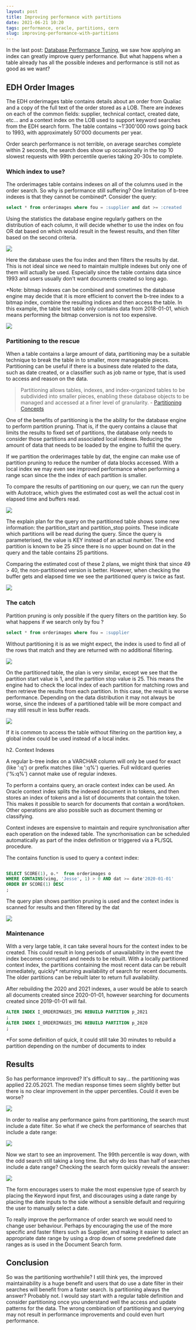 ```yaml
---
layout: post
title: Improving performance with partitions
date: 2021-06-21 10:20
tags: performance, oracle, partitions, cern
slug: improving-performance-with-partitions
---
```


In the last post: [Database Performance Tuning](/2021/05/database-performance-tuning.html), we saw how applying an index can greatly 
improve query performance. But what happens when a table already has all the possible indexes and 
performance is still not as good as we want?

EDH Order Images
----------------

The EDH orderimages table contains details about an order from Qualiac and a copy of the full text 
of the order stored as a LOB. There are indexes on each of the common fields: supplier, technical 
contact, created date, etc... and a context index on the LOB used to support keyword searches from 
the EDH search form. The table contains ~1'300'000 rows going back to 1993, with approximately 50'000 
documents per year.

Order search performance is not terrible, on average searches complete within 2 seconds, the search 
does show up occasionally in the top 10 slowest requests with 99th percentile queries taking 20-30s 
to complete.

### Which index to use?

The orderimages table contains indexes on all of the columns used in the order search. So why is performance still suffering? One limitation of b-tree indexes is that they cannot be combined*. Consider the query:

```sql
select * from orderimages where fou = :supplier and dat >= :created
```

Using the statistics the database engine regularly gathers on the distribution of each column, it 
will decide whether to use the index on fou OR dat based on which would result in the fewest results, 
and then filter based on the second criteria.

![](|filename|/images/without_partitions_explain.png)

Here the database uses the fou index and then filters the results by dat. This is not ideal since we 
need to maintain multiple indexes but only one of them will actually be used. Especially since the 
table contains data since 1993 and users usually don't want documents created so long ago.

*Note: bitmap indexes can be combined and sometimes the database engine may decide that it is more 
efficient to convert the b-tree index to a bitmap index, combine the resulting indices and then 
access the table. In this example, the table test table only contains data from 2018-01-01, which 
means performing the bitmap conversion is not too expensive.

![](|filename|/images/withouth_partitions_bitmapconversion_explain.png)

### Partitioning to the rescue

When a table contains a large amount of data, partitioning may be a suitable technique to break the 
table in to smaller, more manageable pieces. Partitioning can be useful if there is a business date 
related to the data, such as date created, or a classifier such as job name or type, that is used to 
access and reason on the data.

> Partitioning allows tables, indexes, and index-organized tables to be subdivided into smaller 
> pieces, enabling these database objects to be managed and accessed at a finer level of 
> granularity. - [Partitioning Concepts](https://docs.oracle.com/en/database/oracle/oracle-database/19/vldbg/partition-concepts.html)

One of the benefits of partitioning is the the ability for the database engine to perform partition 
pruning. That is, if the query contains a clause that limits the results to fixed set of partitions, 
the database only needs to consider those partitions and associated local indexes. Reducing the amount 
of data that needs to be loaded by the engine to fulfill the query.

If we partition the orderimages table by dat, the engine can make use of partition pruning to 
reduce the number of data blocks accessed. With a local index we may even see improved performance 
when performing a range scan since the the index of each partition is smaller.

To compare the results of partitioning on our query, we can run the query with Autotrace, which 
gives the estimated cost as well the actual cost in elapsed time and buffers read.

![](|filename|/images/without_partitions_autotrace.png)

The explain plan for the query on the partitioned table shows some new information: the partition_start
and partition_stop points. These indicate which partitions will be read during the query. Since the 
query is parameterised, the value is KEY instead of an actual number. The end partition is known to 
be 25 since there is no upper bound on dat in the query and the table contains 25 partitions.

Comparing the estimated cost of these 2 plans, we might think that since 49 > 40, the non-partitioned 
version is better. However, when checking the buffer gets and elapsed time we see the partitioned 
query is twice as fast.

![](|filename|/images/with_partitions_autotrace.png)

### The catch

Partition pruning is only possible if the query filters on the partition key. So what happens if we 
search only by fou ?


```sql
select * from orderimages where fou = :supplier
```

Without partitioning it is as we might expect, the index is used to find all of the rows that match 
and they are returned with no additional filtering.

![](|filename|/images/without_partition_nokey_autotrace.png)

On the partitioned table, the plan is very similar, except we see that the partition start value is 1, 
and the partition stop value is 25. This means the engine had to check the local index of each 
partition for matching rows and then retrieve the results from each partition. In this case, the 
result is worse performance. Depending on the data distribution it may not always be worse, since 
the indexes of a partitioned table will be more compact and may still result in less buffer reads.

![](|filename|/images/with_partitions_nokey_autotrace.png)

If it is common to access the table without filtering on the partition key, a global index could be 
used instead of a local index.

h2. Context Indexes

A regular b-tree index on a VARCHAR column will only be used for exact (like ':q') or prefix matches 
(like ':q%') queries. Full wildcard queries ('%:q%') cannot make use of regular indexes.

To perform a contains query, an oracle context index can be used. An Oracle context index splits the 
indexed document in to tokens, and then stores an index of tokens and a list of documents that contain 
the token. This makes it possible to search for documents that contain a word/token. Other operations 
are also possible such as document theming or classifying.

Context indexes are expensive to maintain and require synchronisation after each operation on the 
indexed table. The syncrhonisation can be scheduled automatically as part of the index definition or 
triggered via a PL/SQL procedure.

The contains function is used to query a context index:

```sql

SELECT SCORE(1), o.*  from orderimages o
WHERE CONTAINS(vimg, 'Jesse', 1) > 0 AND dat >= date'2020-01-01'
ORDER BY SCORE(1) DESC
;
```

The query plan shows partition pruning is used and the context index is scanned for results and then 
filtered by the dat

![](|filename|/images/with_partition_contains.png)

### Maintenance

With a very large table, it can take several hours for the context index to be created. This could 
result in long periods of unavailability in the event the index becomes corrupted and needs to be 
rebuilt. With a locally partitioned context index, the partitions containing the most recent data 
can be rebuilt immediately, quickly* returning availability of search for recent documents. The older 
partitions can be rebuilt later to return full availability.

After rebuilding the 2020 and 2021 indexes, a user would be able to search all documents created 
since 2020-01-01, however searching for documents created since 2019-01-01 will fail.

```sql
ALTER INDEX I_ORDERIMAGES_IMG REBUILD PARTITION p_2021
;
ALTER INDEX I_ORDERIMAGES_IMG REBUILD PARTITION p_2020
;
```

*For some definition of quick, it could still take 30 minutes to rebuild a partition depending on 
the number of documents to index

Results
-------

So has performance improved? It's difficult to say... the partitioning was applied 22.05.2021. The 
median response times seem slightly better but there is no clear improvement in the upper percentiles. 
Could it even be worse?

![](|filename|/images/performance.png)

In order to realise any performance gains from partitioning, the search must include a date filter. 
So what if we check the performance of searches that include a date range:

![](|filename|/images/performance_date.png)

Now we start to see an improvement. The 99th percentile is way down, with the odd search still taking
a long time. But why do less than half of searches include a date range? Checking the search form 
quickly reveals the answer:

![](|filename|/images/ordersearch_form.png)

The form encourages users to make the most expensive type of search by placing the Keyword input 
first, and discourages using a date range by placing the date inputs to the side without a sensible 
default and requiring the user to manually select a date.

To really improve the performance of order search we would need to change user behaviour. Perhaps by 
encouraging the use of the more specific and faster filters such as Supplier, and making it easier 
to select an appropriate date range by using a drop down of some predefined date ranges as is used 
in the Document Search form.

Conclusion
----------

So was the partitioning worthwhile? I still think yes, the improved maintainability is a huge benefit
and users that do use a date filter in their searches will benefit from a faster search. Is 
partitioning always the answer? Probably not. I would say start with a regular table definition and 
consider partitioning once you understand well the access and update patterns for the data. The wrong 
combination of partitioning and querying may not result in performance improvements and could even 
hurt performance.